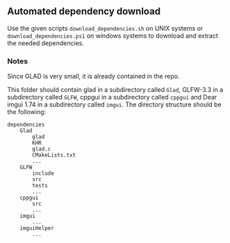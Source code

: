 ## Automated dependency download

Use the given scripts `download_dependencies.sh` on UNIX systems or `download_dependencies.ps1` on windows systems to download and extract
the needed dependencies.

### Notes
Since GLAD is very small, it is already contained in the repo.

This folder should contain glad in a subdirectory called `Glad`, GLFW-3.3 in a
subdirectory called `GLFW`, cppgui in a subdirectory called `cppgui` and
Dear imgui 1.74 in a subdirectory called `imgui`.
The directory structure should be the following:
```$xslt
dependencies
    Glad
        glad
        KHR
        glad.c
        CMakeLists.txt
        ...
    GLFW
        include
        src
        tests
        ...
    cppgui
        src
        ...
    imgui
        ...
    imguiHelper
        ...
```
